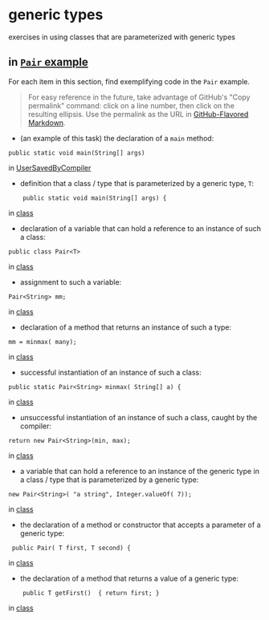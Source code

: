# generic types

exercises in using classes that are parameterized with
generic types

## in [`Pair` example](https://github.com/stuyvesant-cs/solutionsHolmes/tree/master/2019-04-05_PairOfGenerics)

For each item in this section, find exemplifying code in the `Pair` example.
>For easy reference in the future, take advantage of
GitHub's "Copy permalink" command: click on a line number,
then click on the resulting ellipsis. Use the permalink as the URL
in [GitHub-Flavored Markdown](https://help.github.com/en/articles/basic-writing-and-formatting-syntax#links).


- (an example of this task) the declaration of a `main` method:
```
public static void main(String[] args)
```
in [UserSavedByCompiler](https://github.com/stuyvesant-cs/solutionsHolmes/blob/21b641c9dda3c43d3e71de138c24c29f11687d88/2019-04-05_PairOfGenerics/UserSavedByCompiler.java#L11)


- definition that a class / type that is parameterized by a generic type, `T`:
```
    public static void main(String[] args) {
```
in [class](https://github.com/stuyvesant-cs/skeletonsHolmes/blob/34c2e635cbaebf480a7906aa63c046c4d9253ca7/5D_genericTypes/FibPair/Pair.java#L8)


- declaration of a variable that can hold a reference to an instance
of such a class:
```
public class Pair<T> 
```
in [class](https://github.com/stuyvesant-cs/solutionsHolmes/blob/650c94c91da1ad1b815e13c35c5816c2419446e5/2019-04-05_PairOfGenerics/UserOfPair.java#L15)


- assignment to such a variable:
```
Pair<String> mm;
```
in [class](https://github.com/stuyvesant-cs/solutionsHolmes/blob/650c94c91da1ad1b815e13c35c5816c2419446e5/2019-04-05_PairOfGenerics/UserOfPair.java#L16)


- declaration of a method that returns an instance of such a type:
```
mm = minmax( many);
```
in [class](https://github.com/stuyvesant-cs/solutionsHolmes/blob/650c94c91da1ad1b815e13c35c5816c2419446e5/2019-04-05_PairOfGenerics/UserOfPair.java#L30)


- successful instantiation of an instance of such a class:
```
public static Pair<String> minmax( String[] a) {

```
in [class](https://github.com/stuyvesant-cs/solutionsHolmes/blob/650c94c91da1ad1b815e13c35c5816c2419446e5/2019-04-05_PairOfGenerics/UserOfPair.java#L46)


- *un*successful instantiation of an instance of such a class,
caught by the compiler:
```
return new Pair<String>(min, max);
```
in [class](https://github.com/stuyvesant-cs/solutionsHolmes/blob/650c94c91da1ad1b815e13c35c5816c2419446e5/2019-04-05_PairOfGenerics/UserSavedByCompiler.java#L12)


- a variable that can hold a reference to an instance of the generic type
in a class / type that is parameterized by a generic type:
```
new Pair<String>( "a string", Integer.valueOf( 7));
```
in [class](https://github.com/stuyvesant-cs/solutionsHolmes/blob/650c94c91da1ad1b815e13c35c5816c2419446e5/2019-04-05_PairOfGenerics/Pair.java#L10)


- the declaration of a method or constructor that accepts a parameter of a generic type:
```
 public Pair( T first, T second) { 
```
in [class](https://github.com/stuyvesant-cs/solutionsHolmes/blob/650c94c91da1ad1b815e13c35c5816c2419446e5/2019-04-05_PairOfGenerics/Pair.java#L13)


- the declaration of a method that returns a value of a generic type:
```
    public T getFirst()  { return first; }
```
in [class](https://github.com/stuyvesant-cs/solutionsHolmes/blob/650c94c91da1ad1b815e13c35c5816c2419446e5/2019-04-05_PairOfGenerics/Pair.java#L18)
